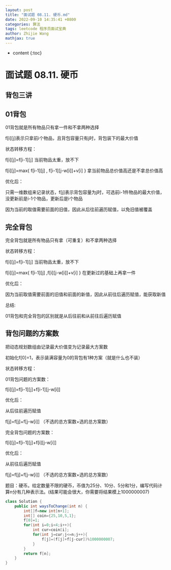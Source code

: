 ```yaml
---
layout: post
title: "面试题 08.11. 硬币.md"
date: 2022-09-10 14:35:41 +0800
categories: 算法
tags: leetcode 程序员面试宝典
author: Zhijie Wang
mathjax: true
---
```



* content
{:toc}














# 面试题 08.11. 硬币

## 背包三讲

## 01背包

01背包就是所有物品只有拿一件和不拿两种选择

f[i][j]表示只拿前i个物品，且背包容量只有j时，背包装下的最大价值

状态转移方程：

f[i][j]=f[i-1][j]  当前物品太重，放不下

f[i][j]=max{ f[i-1][j] , f[i-1][j-w[i]]+v[i] }  拿当前物品总价值高还是不拿总价值高

优化后：

只需一维数组来记录状态，f[j]表示背包容量为j时，可选前i-1件物品的最大价值，没更新前是i-1个物品，更新后是i个物品

因为当前的取值需要前面的旧值，因此从后往前遍历赋值，以免旧值被覆盖

## 完全背包

完全背包就是所有物品只有拿（可重复）和不拿两种选择

状态转移方程：

f[i][j]=f[i-1][j]  当前物品太重，放不下

f[i][j]=max{ f[i-1][j] ,f[i][j-w[i]]+v[i] }  在更新过的基础上再拿一件

优化后：

因为当前取值需要前面的旧值和前面的新值，因此从前往后遍历赋值，能获取新值



总结:

01背包和完全背包的区别就是从后往前和从前往后遍历赋值

## 背包问题的方案数

把动态规划数组由记录最大价值变为记录最大方案数

初始化f[0]=1，表示装满容量为0的背包有1种方案（就是什么也不装）

状态转移方程：

01背包问题的方案数：

f[i][j]=f[i-1][j]+f[i-1][j-w[i]]

优化后：

从后往前遍历赋值

f[j]=f[j]+f[j-w[i]]    （不选的总方案数+选的总方案数）



完全背包问题的方案数：

f[i][j]=f[i-1][j]+f[i][j-w[i]]

优化后：

从前往后遍历赋值

f[j]=f[j]+f[j-w[i]]    （不选的总方案数+选的总方案数）



题目：硬币。给定数量不限的硬币，币值为25分、10分、5分和1分，编写代码计算n分有几种表示法。(结果可能会很大，你需要将结果模上1000000007)

```java
class Solution {
    public int waysToChange(int n) {
        int[]f=new int[n+1];
        int[] coin={25,10,5,1};
        f[0]=1;
        for(int i=0;i<4;i++){
            int cur=coin[i];
            for(int j=cur;j<=n;j++){
                f[j]=(f[j]+f[j-cur])%1000000007;
            }
        }
        return f[n];
    }
}
```

